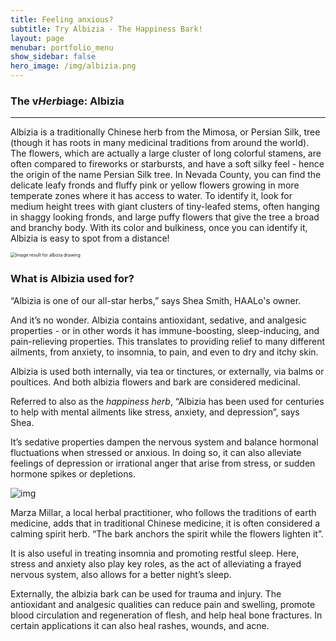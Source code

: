 ```yaml
---
title: Feeling anxious? 
subtitle: Try Albizia - The Happiness Bark!
layout: page
menubar: portfolio_menu
show_sidebar: false
hero_image: /img/albizia.png
---
```






### The v*Herb*iage: Albizia

------

Albizia is a traditionally Chinese herb from the Mimosa, or Persian Silk, tree (though it has roots in many medicinal traditions from around the world). The flowers, which are actually a large cluster of long colorful stamens, are often compared to fireworks or starbursts, and have a soft silky feel - hence the origin of the name Persian Silk tree. In Nevada County, you can find the delicate leafy fronds and fluffy pink or yellow flowers growing in more temperate zones where it has access to water. To identify it, look for medium height trees with giant clusters of tiny-leafed stems, often hanging in shaggy looking fronds, and large puffy flowers that give the tree a broad and branchy body. With its color and bulkiness, once you can identify it, Albizia is easy to spot from a distance!

<img src="https://lh5.googleusercontent.com/bz9f_OXhkPp9vUGclAUXeYCio89ogSqP4-Z2zVutKjzCygfBEsC0wKPvYoiqj8xn17V5-AFvlSLmOVa-7nFAmhG69oO5UG_Hpk2mvbECAAJQhEGBBwxFZpRzdswTkovI7Z1_g-pI" alt="Image result for albizia drawing" style="zoom: 50%;" />

### What is Albizia used for?

“Albizia is one of our all-star herbs,” says Shea Smith, HAALo's owner. 

And it’s no wonder. Albizia contains antioxidant, sedative, and analgesic properties - or in other words it has immune-boosting, sleep-inducing, and pain-relieving properties. This translates to providing relief to many different ailments, from anxiety, to insomnia, to pain, and even to dry and itchy skin.

Albizia is used both internally, via tea or tinctures, or externally, via balms or poultices. And both albizia flowers and bark are considered medicinal.

Referred to also as the *happiness herb*, “Albizia has been used for centuries to help with mental ailments like stress, anxiety, and depression”, says Shea. 

It’s sedative properties dampen the nervous system and balance hormonal fluctuations when stressed or anxious. In doing so, it can also alleviate feelings of depression or irrational anger that arise from stress, or sudden hormone spikes or depletions.



![img](https://lh6.googleusercontent.com/GIO8AIP6skH65eOCGTs35Ef8loXjMtPdClr1jLRsAWzLO2DyuHZNjkCWlp46G7HxVjyUaPWOqQQVTIq0U-HWcU8M-AjmMgL4qzw8393Mys3wjy7t9gb-EE90L4EaSWLWecsBqKWi)



Marza Millar, a local herbal practitioner, who follows the traditions of earth medicine, adds that in traditional Chinese medicine, it is often considered a calming spirit herb. “The bark anchors the spirit while the flowers lighten it”. 

It is also useful in treating insomnia and promoting restful sleep. Here, stress and anxiety also play key roles, as the act of alleviating a frayed nervous system, also allows for a better night’s sleep.

Externally, the albizia bark can be used for trauma and injury. The antioxidant and analgesic qualities can reduce pain and swelling, promote blood circulation and regeneration of flesh, and help heal bone fractures. In certain applications it can also heal rashes, wounds, and acne.